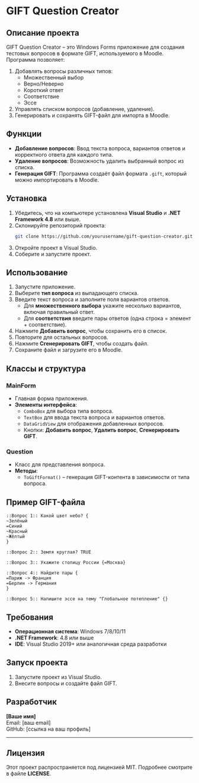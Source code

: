 # GIFT Question Creator

## Описание проекта
GIFT Question Creator – это Windows Forms приложение для создания тестовых вопросов в формате GIFT, используемого в Moodle. Программа позволяет:

1. Добавлять вопросы различных типов:
   - Множественный выбор
   - Верно/Неверно
   - Короткий ответ
   - Соответствие
   - Эссе
2. Управлять списком вопросов (добавление, удаление).
3. Генерировать и сохранять GIFT-файл для импорта в Moodle.

## Функции

- **Добавление вопросов**: Ввод текста вопроса, вариантов ответов и корректного ответа для каждого типа.
- **Удаление вопросов**: Возможность удалить выбранный вопрос из списка.
- **Генерация GIFT**: Программа создаёт файл формата `.gift`, который можно импортировать в Moodle.

## Установка

1. Убедитесь, что на компьютере установлена **Visual Studio** и **.NET Framework 4.8** или выше.
2. Склонируйте репозиторий проекта:
   ```bash
   git clone https://github.com/yourusername/gift-question-creator.git
   ```
3. Откройте проект в Visual Studio.
4. Соберите и запустите проект.

## Использование

1. Запустите приложение.
2. Выберите **тип вопроса** из выпадающего списка.
3. Введите текст вопроса и заполните поля вариантов ответов.
   - Для **множественного выбора** укажите несколько вариантов, включая правильный ответ.
   - Для **соответствия** введите пары ответов (одна строка = элемент + соответствие).
4. Нажмите **Добавить вопрос**, чтобы сохранить его в список.
5. Повторите для остальных вопросов.
6. Нажмите **Сгенерировать GIFT**, чтобы создать файл.
7. Сохраните файл и загрузите его в Moodle.

## Классы и структура

### MainForm
- Главная форма приложения.
- **Элементы интерфейса**:
   - `ComboBox` для выбора типа вопроса.
   - `TextBox` для ввода текста вопроса и вариантов ответов.
   - `DataGridView` для отображения добавленных вопросов.
   - Кнопки: **Добавить вопрос**, **Удалить вопрос**, **Сгенерировать GIFT**.

### Question
- Класс для представления вопроса.
- **Методы**:
   - `ToGiftFormat()` – генерация GIFT-контента в зависимости от типа вопроса.

## Пример GIFT-файла
```gift
::Вопрос 1:: Какой цвет небо? {
~Зелёный
=Синий
~Красный
~Жёлтый
}

::Вопрос 2:: Земля круглая? TRUE

::Вопрос 3:: Укажите столицу России {=Москва}

::Вопрос 4:: Найдите пары {
=Париж -> Франция
=Берлин -> Германия
}

::Вопрос 5:: Напишите эссе на тему "Глобальное потепление" {}
```

## Требования
- **Операционная система**: Windows 7/8/10/11
- **.NET Framework**: 4.8 или выше
- **IDE**: Visual Studio 2019+ или аналогичная среда разработки

## Запуск проекта
1. Запустите проект из Visual Studio.
2. Внесите вопросы и создайте файл GIFT.

## Разработчик
**[Ваше имя]**  
Email: [ваш email]  
GitHub: [ссылка на ваш профиль]

---

## Лицензия
Этот проект распространяется под лицензией MIT. Подробнее смотрите в файле **LICENSE**.

